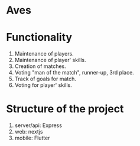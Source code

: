 # Aves

Functionality
=============

1. Maintenance of players.
2. Maintenance of player' skills.
3. Creation of matches.
4. Voting "man of the match", runner-up, 3rd place.
6. Track of goals for match. 
7. Voting for player' skills. 

Structure of the project
========================
1. server/api: Express
2. web: nextjs
3. mobile: Flutter
